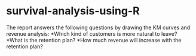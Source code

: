 # survival-analysis-using-R
The report answers the following questions by drawing the KM curves and revenue analysis:
    *Which kind of customers is more natural to leave?
    *What is the retention plan?
    *How much revenue will increase with the retention plan?
